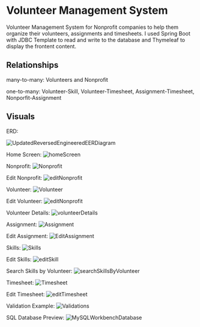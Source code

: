# Volunteer Management System
Volunteer Management System for Nonprofit companies to help them organize their volunteers, assignments and timesheets. I used Spring Boot with JDBC Template to read and write to the database and Thymeleaf to display the frontent content.

## Relationships

many-to-many: Volunteers and Nonprofit 

one-to-many: Volunteer-Skill, Volunteer-Timesheet, Assignment-Timesheet, Nonporfit-Assignment

## Visuals
ERD:

![UpdatedReversedEngineeredEERDiagram](https://github.com/Ro-Galvan/Volunteer-Management-System/assets/97912154/eb5f5576-48d1-4d67-80e8-96cc6dec6216)

Home Screen:
![homeScreen](https://github.com/Ro-Galvan/Volunteer-Management-System/assets/97912154/2cda397e-d7c1-4901-aecc-0cebd516063c)

Nonprofit:
![Nonprofit](https://github.com/Ro-Galvan/Volunteer-Management-System/assets/97912154/5c28d954-a4a1-4252-bf0b-1d887a9546b2)

Edit Nonprofit:
![editNonprofit](https://github.com/Ro-Galvan/Volunteer-Management-System/assets/97912154/c155d0a0-cfb2-4aae-9fec-cae3b9b59929)

Volunteer:
![Volunteer](https://github.com/Ro-Galvan/Volunteer-Management-System/assets/97912154/5cbb19ba-f167-4a6d-90ee-b019749e8c81)

Edit Volunteer:
![editNonprofit](https://github.com/Ro-Galvan/Volunteer-Management-System/assets/97912154/8a181ba1-5af4-4b74-94cb-1389003f7024)

Volunteer Details:
![volunteerDetails](https://github.com/Ro-Galvan/Volunteer-Management-System/assets/97912154/55cba8c6-b20b-4031-abb3-b377d423c7f8)

Assignment:
![Assignment](https://github.com/Ro-Galvan/Volunteer-Management-System/assets/97912154/5ab7e615-eb5b-457e-ac6c-a8df2c39b638)

Edit Assignment:
![EditAssignment](https://github.com/Ro-Galvan/Volunteer-Management-System/assets/97912154/1c981a7f-0ae9-4652-bb27-120974d5096f)

Skills:
![Skills](https://github.com/Ro-Galvan/Volunteer-Management-System/assets/97912154/34a33651-13b3-4c1e-83b9-88eb875f485f)

Edit Skills:
![editSkill](https://github.com/Ro-Galvan/Volunteer-Management-System/assets/97912154/19499950-076f-454e-9b2d-f092a3cc28ca)

Search Skills by Volunteer:
![searchSkillsByVolunteer](https://github.com/Ro-Galvan/Volunteer-Management-System/assets/97912154/371c135b-7f2b-4c19-9493-4ce5120473d5)

Timesheet:
![Timesheet](https://github.com/Ro-Galvan/Volunteer-Management-System/assets/97912154/34279147-1b10-4998-914b-7e6241f324f5)

Edit Timesheet:
![editTimesheet](https://github.com/Ro-Galvan/Volunteer-Management-System/assets/97912154/c5456d36-bb26-4240-a8c6-5e024a5191e3)

Validation Example:
![Validations](https://github.com/Ro-Galvan/Volunteer-Management-System/assets/97912154/268f79e4-990b-4d74-84af-11e8621e2960)

SQL Database Preview:
![MySQLWorkbenchDatabase](https://github.com/Ro-Galvan/Volunteer-Management-System/assets/97912154/7094c2fe-f57b-4e59-84bc-90f76fe1f4c1)

